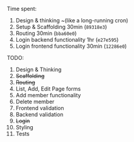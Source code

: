 Time spent:
1. Design & thinking ~(like a long-running cron)
2. Setup & Scaffolding 30min (`89318e3`)
3. Routing 30min (`bba60e0`)
4. Login backend functionality 1hr (`e27e595`)
5. Login frontend functionality 30min (`12286e0`)

TODO:
1. Design & Thinking
2. ~~Scaffolding~~
3. ~~Routing~~
4. List, Add, Edit Page forms
5. Add member functionality
6. Delete member
7. Frontend validation
8. Backend validation
9. ~~Login~~
10. Styling
11. Tests